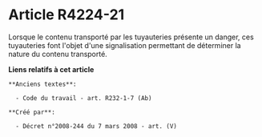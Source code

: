 # Article R4224-21

Lorsque le contenu transporté par les tuyauteries présente un danger, ces tuyauteries font l'objet d'une signalisation
permettant de déterminer la nature du contenu transporté.

**Liens relatifs à cet article**

	**Anciens textes**:

	  - Code du travail - art. R232-1-7 (Ab)

	**Créé par**:

	  - Décret n°2008-244 du 7 mars 2008 - art. (V)
